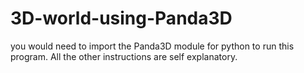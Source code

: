 # 3D-world-using-Panda3D
you would need to import the Panda3D module for python to run this program. All the other instructions are self explanatory. 
